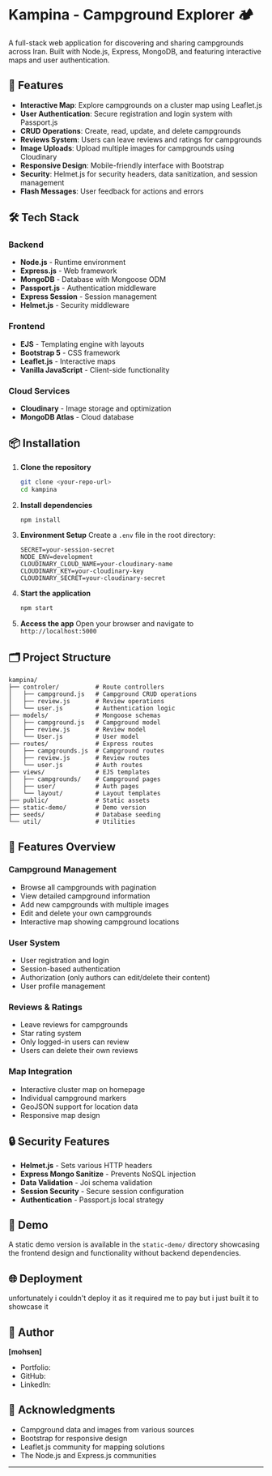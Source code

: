 
# Kampina - Campground Explorer 🏕️

A full-stack web application for discovering and sharing campgrounds across Iran. Built with Node.js, Express, MongoDB, and featuring interactive maps and user authentication.

## 🌟 Features

- **Interactive Map**: Explore campgrounds on a cluster map using Leaflet.js
- **User Authentication**: Secure registration and login system with Passport.js
- **CRUD Operations**: Create, read, update, and delete campgrounds
- **Reviews System**: Users can leave reviews and ratings for campgrounds
- **Image Uploads**: Upload multiple images for campgrounds using Cloudinary
- **Responsive Design**: Mobile-friendly interface with Bootstrap
- **Security**: Helmet.js for security headers, data sanitization, and session management
- **Flash Messages**: User feedback for actions and errors

## 🛠️ Tech Stack

### Backend
- **Node.js** - Runtime environment
- **Express.js** - Web framework
- **MongoDB** - Database with Mongoose ODM
- **Passport.js** - Authentication middleware
- **Express Session** - Session management
- **Helmet.js** - Security middleware

### Frontend
- **EJS** - Templating engine with layouts
- **Bootstrap 5** - CSS framework
- **Leaflet.js** - Interactive maps
- **Vanilla JavaScript** - Client-side functionality

### Cloud Services
- **Cloudinary** - Image storage and optimization
- **MongoDB Atlas** - Cloud database

## 📦 Installation

1. **Clone the repository**
   ```bash
   git clone <your-repo-url>
   cd kampina
   ```

2. **Install dependencies**
   ```bash
   npm install
   ```

3. **Environment Setup**
   Create a `.env` file in the root directory:
   ```env
   SECRET=your-session-secret
   NODE_ENV=development
   CLOUDINARY_CLOUD_NAME=your-cloudinary-name
   CLOUDINARY_KEY=your-cloudinary-key
   CLOUDINARY_SECRET=your-cloudinary-secret
   ```

4. **Start the application**
   ```bash
   npm start
   ```

5. **Access the app**
   Open your browser and navigate to `http://localhost:5000`

## 🗂️ Project Structure

```
kampina/
├── controler/          # Route controllers
│   ├── campground.js   # Campground CRUD operations
│   ├── review.js       # Review operations
│   └── user.js         # Authentication logic
├── models/             # Mongoose schemas
│   ├── campground.js   # Campground model
│   ├── review.js       # Review model
│   └── User.js         # User model
├── routes/             # Express routes
│   ├── campgrounds.js  # Campground routes
│   ├── review.js       # Review routes
│   └── user.js         # Auth routes
├── views/              # EJS templates
│   ├── campgrounds/    # Campground pages
│   ├── user/           # Auth pages
│   └── layout/         # Layout templates
├── public/             # Static assets
├── static-demo/        # Demo version
├── seeds/              # Database seeding
└── util/               # Utilities
```

## 🚀 Features Overview

### Campground Management
- Browse all campgrounds with pagination
- View detailed campground information
- Add new campgrounds with multiple images
- Edit and delete your own campgrounds
- Interactive map showing campground locations

### User System
- User registration and login
- Session-based authentication
- Authorization (only authors can edit/delete their content)
- User profile management

### Reviews & Ratings
- Leave reviews for campgrounds
- Star rating system
- Only logged-in users can review
- Users can delete their own reviews

### Map Integration
- Interactive cluster map on homepage
- Individual campground markers
- GeoJSON support for location data
- Responsive map design

## 🔒 Security Features

- **Helmet.js** - Sets various HTTP headers
- **Express Mongo Sanitize** - Prevents NoSQL injection
- **Data Validation** - Joi schema validation
- **Session Security** - Secure session configuration
- **Authentication** - Passport.js local strategy

## 📱 Demo

A static demo version is available in the `static-demo/` directory showcasing the frontend design and functionality without backend dependencies.

## 🌐 Deployment

unfortunately i couldn't deploy it as it required me to pay but i just built it to showcase it 

## 👤 Author

**[mohsen]**
- Portfolio: 
- GitHub: 
- LinkedIn: 

## 🙏 Acknowledgments

- Campground data and images from various sources
- Bootstrap for responsive design
- Leaflet.js community for mapping solutions
- The Node.js and Express.js communities

---

